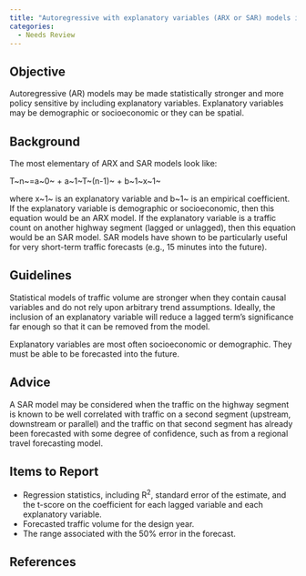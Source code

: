 ```yaml
---
title: "Autoregressive with explanatory variables (ARX or SAR) models in project-level traffic forecasting"
categories:
  - Needs Review
---
```


Objective
---------

Autoregressive (AR) models may be made statistically stronger and more policy sensitive by including explanatory variables. Explanatory variables may be demographic or socioeconomic or they can be spatial.

Background
----------

The most elementary of ARX and SAR models look like:

T~n~=a~0~ + a~1~T~(n-1)~ + b~1~x~1~

where x~1~ is an explanatory variable and b~1~ is an empirical coefficient. If the explanatory variable is demographic or socioeconomic, then this equation would be an ARX model. If the explanatory variable is a traffic count on another highway segment (lagged or unlagged), then this equation would be an SAR model. SAR models have shown to be particularly useful for very short-term traffic forecasts (e.g., 15 minutes into the future).

Guidelines
----------

Statistical models of traffic volume are stronger when they contain causal variables and do not rely upon arbitrary trend assumptions. Ideally, the inclusion of an explanatory variable will reduce a lagged term’s significance far enough so that it can be removed from the model.

Explanatory variables are most often socioeconomic or demographic. They must be able to be forecasted into the future.

Advice
------

A SAR model may be considered when the traffic on the highway segment is known to be well correlated with traffic on a second segment (upstream, downstream or parallel) and the traffic on that second segment has already been forecasted with some degree of confidence, such as from a regional travel forecasting model.

Items to Report
---------------

-   Regression statistics, including R<sup>2</sup>, standard error of the estimate, and the t-score on the coefficient for each lagged variable and each explanatory variable.
-   Forecasted traffic volume for the design year.
-   The range associated with the 50% error in the forecast.

References
----------

